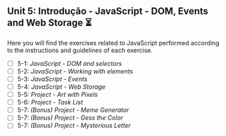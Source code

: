 ## Unit 5: Introdução - JavaScript - DOM, Events and Web Storage :hourglass_flowing_sand:

Here you will find the exercises related to JavaScript performed according to the instructions and guidelines of each exercise.

- [ ] 5-1: _JavaScript - DOM and selectors_
- [ ] 5-2: _JavaScript - Working with elements_
- [ ] 5-3: _JavaScript - Events_
- [ ] 5-4: _JavaScript - Web Storage_
- [ ] 5-5: _Project - Art with Pixels_
- [ ] 5-6: _Project - Task List_
- [ ] 5-7: _(Bonus) Project - Meme Generator_
- [ ] 5-7: _(Bonus) Project - Gess the Color_
- [ ] 5-7: _(Bonus) Project - Mysterious Letter_
